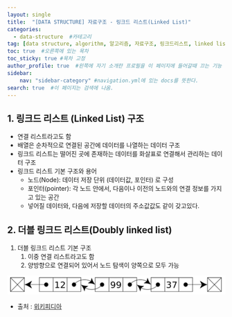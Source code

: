 ```yaml
---
layout: single
title:  "[DATA STRUCTURE] 자료구조 - 링크드 리스트(Linked List)"
categories: 
  - data-structure  #카테고리
tag: [data structure, algorithm, 알고리즘, 자료구조, 링크드리스트, linked list, 파이썬, python] #태그
toc: true  #오른쪽에 있는 목차
toc_sticky: true #목차 고정
author_profile: true  #왼쪽에 자기 소개란 프로필을 이 페이지에 들어갈때 끄는 기능
sidebar:
    nav: "sidebar-category" #navigation.yml에 있는 docs를 뜻한다.
search: true  #이 페이지는 검색에 나옴.
---
```


## 1. 링크드 리스트 (Linked List) 구조
* 연결 리스트라고도 함
* 배열은 순차적으로 연결된 공간에 데이터를 나열하는 데이터 구조
* 링크드 리스트는 떨어진 곳에 존재하는 데이터를 화살표로 연결해서 관리하는 데이터 구조
* 링크드 리스트 기본 구조와 용어
  - 노드(Node): 데이터 저장 단위 (데이터값, 포인터) 로 구성
  - 포인터(pointer): 각 노드 안에서, 다음이나 이전의 노드와의 연결 정보를 가지고 있는 공간
  - 넣어질 데이터와, 다음에 저장할 데이터의 주소값값도 같이 갖고있다.

## 2. **더블 링크드 리스트(Doubly linked list)**

1. 더블 링크드 리스트 기본 구조
    1. 이중 연결 리스트라고도 함
    2. 양방향으로 연결되어 있어서 노드 탐색이 양쪽으로 모두 가능

![doubly linked list](/assets/images/2023/02/10/doublyLinkedList.png)

- 출처 : [위키피디아](https://www.fun-coding.org/00_Images/doublelinkedlist.png)